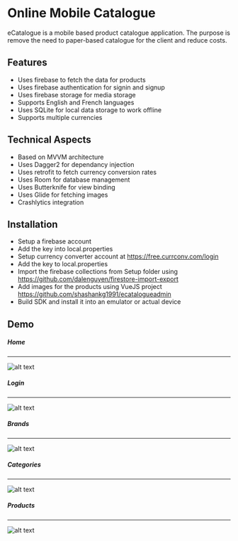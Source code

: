 # Online Mobile Catalogue

eCatalogue is a mobile based product catalogue application. The purpose is remove the need to paper-based catalogue for the client and reduce costs.

## Features
  - Uses firebase to fetch the data for products
  - Uses firebase authentication for signin and signup
  - Uses firebase storage for media storage
  - Supports English and French languages
  - Uses SQLite for local data storage to work offline
  - Supports multiple currencies

## Technical Aspects
  - Based on MVVM architecture
  - Uses Dagger2 for dependancy injection
  - Uses retrofit to fetch currency conversion rates
  - Uses Room for database management
  - Uses Butterknife for view binding
  - Uses Glide for fetching images
  - Crashlytics integration

## Installation
  - Setup a firebase account
  - Add the key into local.properties
  - Setup currency converter account at https://free.currconv.com/login
  - Add the key to local.properties
  - Import the firebase collections from Setup folder using https://github.com/dalenguyen/firestore-import-export
  - Add images for the products using VueJS project https://github.com/shashankg1991/ecatalogueadmin
  - Build SDK and install it into an emulator or actual device
 
## Demo
##### Home
------
![alt text](https://github.com/shashankg1991/eCatalogue/blob/master/setup/demoimages/Home.PNG?raw=true)

##### Login
------
![alt text](https://github.com/shashankg1991/eCatalogue/blob/master/setup/demoimages/SignIn.PNG?raw=true)

##### Brands
------
![alt text](https://github.com/shashankg1991/eCatalogue/blob/master/setup/demoimages/Brands.PNG?raw=true)

##### Categories
------
![alt text](https://github.com/shashankg1991/eCatalogue/blob/master/setup/demoimages/Categories.PNG?raw=true)

##### Products
------
![alt text](https://github.com/shashankg1991/eCatalogue/blob/master/setup/demoimages/Products.PNG?raw=true)
  

 
  


